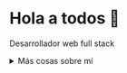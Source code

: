 # Hola a todos :wave:

Desarrollador web full stack


<details>
<summary>
  Más cosas sobre mí
</summary>

## Vista rápida

### A que me dedico

Toda mi vida la he dedicado a la tecnología, iniciando con electrónica a finales de los 80, hacia proyectos básicos de comunicación a los 11 años, y trabajaba en la empresa familiar más como hobbies que por un interés económico. Cada paso que he dado me ha llevado hasta el lugar donde me encuentro ahora, manteniendo y dando soporte a proyectos de uso financiero y para el sector industrial. Quisiera encontrar nuevos desafíos enfocados a mejorar la experiencia de usuario y la estabilidad de las plataformas que las soportan.

## Mis habilidades 📜

### Tecnologias Web

- JavaScript
- Next.js
- HTML, CSS
- Node.js
- WordPress
- Joomla
- PHP
- MySQL
- Java
- Android



### Aplicaciones de desarrollo
- Java
- Python 
- C++ (un poco de)
- Visual Basic

### Productivity utilities

- Microsoft Office Support
  [Excel]
  [Word]
  [Outlook]

### Idiomas 🌐

| Language      | Proficiency                                                               |
| ------------- | ------------------------------------------------------------------------- |
| English (duh) | A1              |
                                                        

## Lo que estoy aprendiendo actualmente 📚

- Inmersión en la base de código de VS Code
- La magia del Typescript
- La solidez abrasadora de Rust
  

</details>

